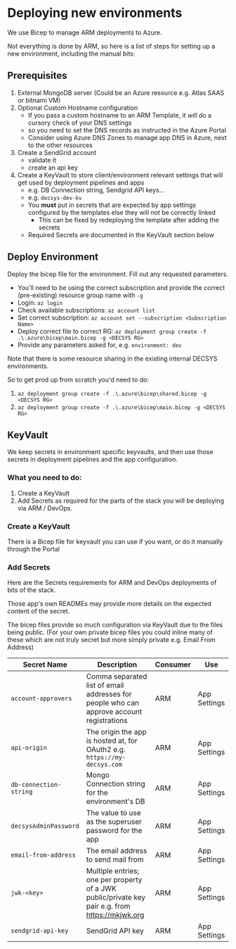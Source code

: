 # Deploying new environments

We use Bicep to manage ARM deployments to Azure.

Not everything is done by ARM, so here is a list of steps for setting up a new environment, including the manual bits:

## Prerequisites

1. External MongoDB server (Could be an Azure resource e.g. Atlas SAAS or bitnami VM)
1. Optional Custom Hostname configuration
   - If you pass a custom hostname to an ARM Template, it _will_ do a cursory check of your DNS settings
   - so you need to set the DNS records as instructed in the Azure Portal
   - Consider using Azure DNS Zones to manage app DNS in Azure, next to the other resources
1. Create a SendGrid account
   - validate it
   - create an api key
1. Create a KeyVault to store client/environment relevant settings that will get used by deployment pipelines and apps
   - e.g. DB Connection string, Sendgrid API keys...
   - e.g. `decsys-dev-kv`
   - You **must** put in secrets that are expected by app settings configured by the templates else they will not be correctly linked
     - This can be fixed by redeploying the template after adding the secrets
   - Required Secrets are documented in the KeyVault section below

## Deploy Environment

Deploy the bicep file for the environment. Fill out any requested parameters.

- You'll need to be using the correct subscription and provide the correct (pre-existing) resource group name with `-g`
- Login: `az login`
- Check available subscriptions: `az account list`
- Set correct subscription: `az account set --subscription <Subscription Name>`
- Deploy correct file to correct RG: `az deployment group create -f .\.azure\bicep\main.bicep -g <DECSYS RG>`
- Provide any parameters asked for, e.g. `environment: dev`

Note that there is some resource sharing in the existing internal DECSYS environments.

So to get prod up from scratch you'd need to do:

1. `az deployment group create -f .\.azure\bicep\shared.bicep -g <DECSYS RG>`
1. `az deployment group create -f .\.azure\bicep\main.bicep -g <DECSYS RG>`

## KeyVault

We keep secrets in environment specific keyvaults, and then use those secrets in deployment pipelines and the app configuration.

### What you need to do:

1. Create a KeyVault
1. Add Secrets as required for the parts of the stack you will be deploying via ARM / DevOps.

### Create a KeyVault

There is a Bicep file for keyvault you can use if you want, or do it manually through the Portal

### Add Secrets

Here are the Secrets requirements for ARM and DevOps deployments of bits of the stack.

Those app's own READMEs may provide more details on the expected content of the secret.

The bicep files provide so much configuration via KeyVault due to the files being public. (For your own private bicep files you could inline many of these which are not truly secret but more simply private e.g. Email From Address)

| Secret Name | Description | Consumer | Use |
| - | - | - | - |
| `account-approvers` | Comma separated list of email addresses for people who can approve account registrations | ARM | App Settings |
| `api-origin` | The origin the app is hosted at, for OAuth2 e.g. `https://my-decsys.com` | ARM | App Settings |
| `db-connection-string` | Mongo Connection string for the environment's DB | ARM | App Settings |
| `decsysAdminPassword` | The value to use as the superuser password for the app | ARM | App Settings |
| `email-from-address` | The email address to send mail from | ARM | App Settings |
| `jwk-<key>` | Multiple entries; one per property of a JWK public/private key pair e.g. from https://mkjwk.org | ARM | App Settings |
| `sendgrid-api-key` | SendGrid API key | ARM | App Settings |
